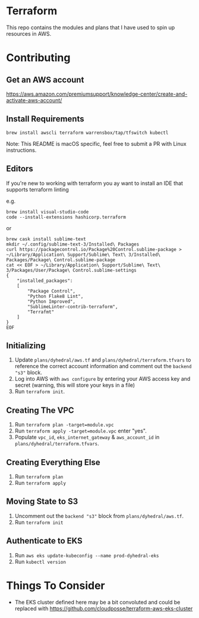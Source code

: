 # Terraform

This repo contains the modules and plans that I have used to spin up resources in AWS.

# Contributing

## Get an AWS account

https://aws.amazon.com/premiumsupport/knowledge-center/create-and-activate-aws-account/

## Install Requirements

```
brew install awscli terraform warrensbox/tap/tfswitch kubectl
```

Note: This README is macOS specific, feel free to submit a PR with Linux instructions.

## Editors

If you're new to working with terraform you ay want to install an IDE that supports terraform linting

e.g.
```
brew install visual-studio-code
code --install-extensions hashicorp.terraform
```
or
```
brew cask install sublime-text
mkdir ~/.config/sublime-text-3/Installed\ Packages
curl https://packagecontrol.io/Package%20Control.sublime-package > ~/Library/Application\ Support/Sublime\ Text\ 3/Installed\ Packages/Package\ Control.sublime-package
cat << EOF > ~/Library/Application\ Support/Sublime\ Text\ 3/Packages/User/Package\ Control.sublime-settings
{
    "installed_packages":
    [
        "Package Control",
        "Python Flake8 Lint",
        "Python Improved",
        "SublimeLinter-contrib-terraform",
		"Terrafmt"
    ]
}
EOF
```

## Initializing

1. Update `plans/dyhedral/aws.tf` and `plans/dyhedral/terraform.tfvars` to reference the correct account information and comment out the `backend "s3"` block.
2. Log into AWS with `aws configure` by entering your AWS access key and secret (warning, this will store your keys in a file)
3. Run `terraform init`.

## Creating The VPC

1. Run `terraform plan -target=module.vpc`
2. Run `terraform apply -target=module.vpc` enter "yes".
3. Populate `vpc_id`, `eks_internet_gateway` & `aws_account_id` in `plans/dyhedral/terraform.tfvars`.

## Creating Everything Else 

1. Run `terraform plan`
2. Run `terraform apply`

## Moving State to S3

1. Uncomment out the `backend "s3"` block from `plans/dyhedral/aws.tf`.
2. Run `terraform init`

## Authenticate to EKS

1. Run `aws eks update-kubeconfig --name prod-dyhedral-eks`
2. Run `kubectl version`

# Things To Consider

- The EKS cluster defined here may be a bit convoluted and could be replaced with https://github.com/cloudposse/terraform-aws-eks-cluster

